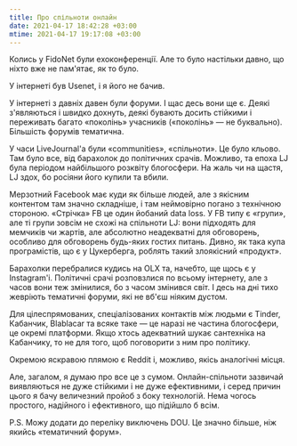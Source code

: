 ```yaml
---
title: Про спільноти онлайн
date: 2021-04-17 18:42:28 +03:00
mtime: 2021-04-17 19:17:08 +03:00
---
```


Колись у FidoNet були ехоконференції. Але то було настільки давно, що ніхто вже не пам'ятає, як то було.

У інтернеті був Usenet, і я його не бачив.

У інтернеті з давніх давен були форуми. І щас десь вони ще є. Деякі з'являються і швидко дохнуть, деякі бувають досить стійкими і переживать багато «поколінь» учасників («поколінь» — не буквально). Більшість форумів тематична.

У часи LiveJournal'а були «communities», «спільноти». Це було кльово. Там було все, від барахолок до політичних срачів. Можливо, та епоха LJ була періодом найбільшого розквіту блогосфери. На жаль чи на щастя, LJ здох, бо росіяни його купили та вбили.

Мерзотний Facebook має куди як більше людей, але з якісним контентом там значно складніше, і там неймовірно погано з технічною стороною. «Стрічка» FB це один йобаний data loss. У FB типу є «групи», але ті групи зовсім не схожі на спільноти LJ: вони підходять для мемчиків чи жартів, але абсолютно неадекватні для обговорень, особливо для обговорень будь-яких гостих питань. Дивно, як така купа програмістів, що є у Цукерберга, роблять такий злоякісний «продукт».

Барахолки перебралися кудись на OLX та, начебто, ще щось є у Instagram'і. Політичні срачі розповзлися по всьому інтернету, але з часов вони теж змінилися, бо з часом змінився світ. І десь на дні тихо жевріють тематичні форуми, які не вб'єш ніяким дустом.

Для цілеспрямованих, спеціалізованих контактів між людьми є Tinder, Кабанчик, Blablacar та всяке таке — це наразі не частина блогосфери, це окремі платформи. Якщо хтось адекватний шукає сантехніка на Кабанчику, то не для того, щоб поговорити з ним про політику.

Окремою яскравою плямою є Reddit і, можливо, якісь аналогічні місця.

Але, загалом, я думаю про все це з сумом. Онлайн-спільноти зазвичай виявляються не дуже стійкими і не дуже ефективними, і серед причин цього я бачу величезний пройоб з боку технологій. Нема чогось простого, надійного і ефективного, що підійшло б всім.

P.S. Можу додати до переліку виключень DOU. Це значно більше, ніж якийсь «тематичний форум».
